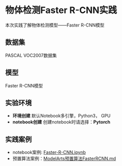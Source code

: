 
 # 物体检测Faster R-CNN实践

  
  本次实践了解物体检测模型——Faster R-CNN模型
  
  ## 数据集
  PASCAL VOC2007数据集
  
  ## 模型
  Faster R-CNN模型
  
  ## 实验环境

  - **环境创建**
  默认Notebook多引擎，Python3， GPU
  - **notebook创建**
  创建notebook时请选择：**Pytorch**
  
  ## 实践案例
  
 - notebook案例: [Faster-R-CNN.ipynb](./Faster-R-CNN.ipynb)
 - 预置算法案例：[ModelArts预置算法FasterRCNN.md](./ModelArts预置算法FasterRCNN.md)
